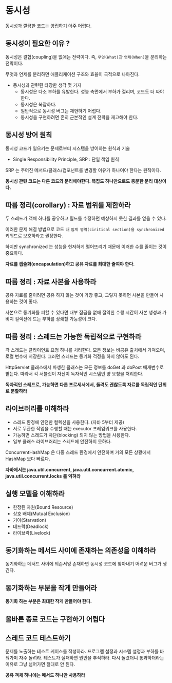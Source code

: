 # 동시성

동시성과 깔끔한 코드는 양립하기 아주 어렵다.

## 동시성이 필요한 이유 ?

동시성은 결합(coupling)을 없애는 전략이다. 즉, `무엇(What)`과 `언제(When)`을 분리하는 전략이다. 

무엇과 언제를 분리하면 애플리케이션 구조와 효율이 극적으로 나아진다.

- 동시성과 관련된 타장한 생각 몇 가지
  - 동시성은 다소 부하를 유발한다. 성능 측면에서 부하가 걸리며, 코드도 더 짜야 한다.
  - 동시성은 복잡하다.
  - 일반적으로 동시성 버그는 재현하기 어렵다.
  - 동시성을 구현하려면 흔히 근본적인 설계 전략을 재고해야 한다.

## 동시성 방어 원칙

동시성 코드가 일으키는 문제로부터 시스템을 방어하는 원칙과 기술

- Single Responsibility Principle, SRP : 단일 책임 원칙

SRP 는 주어진 메서드/클래스/컴포넌트를 변경할 이유가 하나여야 한다는 원칙이다.

__동시성 관련 코드는 다른 코드와 분리해야한다. 복잡도 하나만으로도 충분한 분리 대상이다.__

## 따름 정리(corollary) : 자료 범위를 제한하라

두 스레드가 객체 하나를 공유하고 필드를 수정하면 예상하지 못한 결과를 얻을 수 있다. 

이러한 문제 해결 방법으로 코드 내 `임계 영역(ciritical section)을 synchronized` 키워드로 보호하라고 권장한다.

하지만 synchronized 는 성능을 현저하게 떨어뜨리기 때문에 이러한 수를 줄이는 것이 중요하다.

__자료를 캡슐화(encapsulation)하고 공유 자료를 최대한 줄여야 한다.__

## 따름 정리 : 자료 사본을 사용하라

공유 자료를 줄이려면 공유 하지 않는 것이 가장 좋고, 그렇지 못하면 사본을 만들어 사용하는 것이 좋다.

사본으로 동기화를 피할 수 있다면 내부 잠금을 없애 절약한 수행 시간이 사본 생성과 가비지 컬렉션에 드는 부하를 상쇄할 가능성이 크다.

## 따름 정리 : 스레드는 가능한 독립적으로 구현하라

각 스레드는 클라이언트 요청 하나를 처리한다. 모든 정보는 비공유 출처에서 가져오며, 로컬 변수에 저장한다. 그러면 스레드는 동기화 걱정을 하지 않아도 된다.

HttpServlet 클래스에서 파생한 클래스는 모든 정보를 doGet 과 doPost 매개변수로 받는다. 따라서 각 서블릿이 자신이 독자적인 시스템인 양 요청을 처리한다.

__독자적인 스레드로, 가능하면 다른 프로세서에서, 돌려도 괜찮도록 자료를 독립적인 단위로 분할하라__

## 라이브러리를 이해하라

- 스레드 환경에 안전한 컬렉션을 사용한다. (자바 5부터 제공)
- 서로 무관한 작업을 수행할 때는 executor 프레임워크를 사용한다.
- 가능하면 스레드가 차단(blocking) 되지 않는 방법을 사용한다.
- 일부 클래스 라이브러리는 스레드에 안전하지 못하다.

ConcurrentHashMap 은 다중 스레드 환경에서 안전하며 거의 모든 상황에서 HashMap 보다 빠르다.

__자바에서는 java.util.concurrent, java.util.concurrent.atomic, java.util.concurrent.locks 를 익혀라__

## 실행 모델을 이해하라

- 한정된 자원(Bound Resource)
- 상호 배제(Mutual Exclusion)
- 기아(Starvation)
- 데드락(Deadlock)
- 라이브락(Livelock)

## 동기화하는 메서드 사이에 존재하는 의존성을 이해하라

동기화하는 메서드 사이에 의존서잉 존재하면 동시성 코드에 찾아내기 어려운 버그가 생긴다.

## 동기화하는 부분을 작게 만들어라

__동기화 하는 부분은 최대한 작게 만들어야 한다.__

## 올바른 종료 코드는 구현하기 어렵다

## 스레드 코드 테스트하기

문제를 노출하는 테스트 케이스를 작성하라. 프로그램 설정과 시스템 설정과 부하를 바꿔가며 자주 돌려라. 테스트가 실패하면 원인을 추적하라. 다시 돌렸더니 통과하더라는 이유로 
그냥 넘어가면 절대로 안 된다.

__공유 객체 하나에는 메서드 하나만 사용하라__
